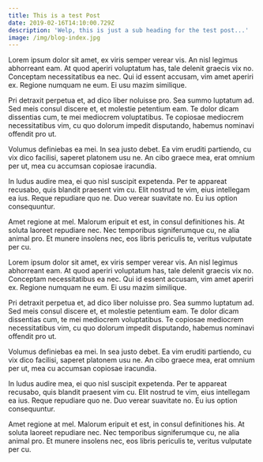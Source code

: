 ```yaml
---
title: This is a test Post
date: 2019-02-16T14:10:00.729Z
description: 'Welp, this is just a sub heading for the test post...'
image: /img/blog-index.jpg
---
```

Lorem ipsum dolor sit amet, ex viris semper verear vis. An nisl legimus abhorreant eam. At quod aperiri voluptatum has, tale delenit graecis vix no. Conceptam necessitatibus ea nec. Qui id essent accusam, vim amet aperiri ex. Regione numquam ne eum. Ei usu mazim similique.



Pri detraxit perpetua et, ad dico liber noluisse pro. Sea summo luptatum ad. Sed meis consul discere et, et molestie petentium eam. Te dolor dicam dissentias cum, te mei mediocrem voluptatibus. Te copiosae mediocrem necessitatibus vim, cu quo dolorum impedit disputando, habemus nominavi offendit pro ut.



Volumus definiebas ea mei. In sea justo debet. Ea vim eruditi partiendo, cu vix dico facilisi, saperet platonem usu ne. An cibo graece mea, erat omnium per ut, mea cu accumsan copiosae iracundia.



In ludus audire mea, ei quo nisl suscipit expetenda. Per te appareat recusabo, quis blandit praesent vim cu. Elit nostrud te vim, eius intellegam ea ius. Reque repudiare quo ne. Duo verear suavitate no. Eu ius option consequuntur.



Amet regione at mel. Malorum eripuit et est, in consul definitiones his. At soluta laoreet repudiare nec. Nec temporibus signiferumque cu, ne alia animal pro. Et munere insolens nec, eos libris periculis te, veritus vulputate per cu.



Lorem ipsum dolor sit amet, ex viris semper verear vis. An nisl legimus abhorreant eam. At quod aperiri voluptatum has, tale delenit graecis vix no. Conceptam necessitatibus ea nec. Qui id essent accusam, vim amet aperiri ex. Regione numquam ne eum. Ei usu mazim similique.



Pri detraxit perpetua et, ad dico liber noluisse pro. Sea summo luptatum ad. Sed meis consul discere et, et molestie petentium eam. Te dolor dicam dissentias cum, te mei mediocrem voluptatibus. Te copiosae mediocrem necessitatibus vim, cu quo dolorum impedit disputando, habemus nominavi offendit pro ut.



Volumus definiebas ea mei. In sea justo debet. Ea vim eruditi partiendo, cu vix dico facilisi, saperet platonem usu ne. An cibo graece mea, erat omnium per ut, mea cu accumsan copiosae iracundia.



In ludus audire mea, ei quo nisl suscipit expetenda. Per te appareat recusabo, quis blandit praesent vim cu. Elit nostrud te vim, eius intellegam ea ius. Reque repudiare quo ne. Duo verear suavitate no. Eu ius option consequuntur.



Amet regione at mel. Malorum eripuit et est, in consul definitiones his. At soluta laoreet repudiare nec. Nec temporibus signiferumque cu, ne alia animal pro. Et munere insolens nec, eos libris periculis te, veritus vulputate per cu.
